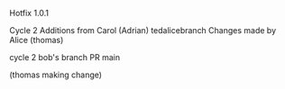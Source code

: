 Hotfix 1.0.1

Cycle 2 Additions from Carol (Adrian)
 tedalicebranch
Changes made by Alice (thomas)

cycle 2 bob's branch PR 
 main

(thomas making change)